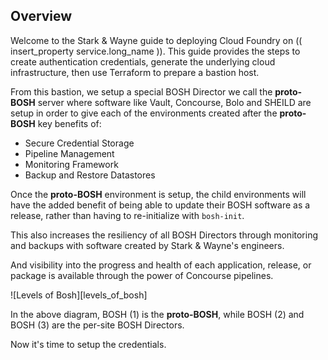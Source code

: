 ## Overview

Welcome to the Stark & Wayne guide to deploying Cloud Foundry on (( insert_property service.long_name )).
  This guide provides the steps to create authentication credentials,
generate the underlying cloud infrastructure, then use Terraform to prepare a bastion
host.

From this bastion, we setup a special BOSH Director we call the **proto-BOSH**
server where software like Vault, Concourse, Bolo and SHEILD are setup in order
to give each of the environments created after the **proto-BOSH** key benefits of:

* Secure Credential Storage
* Pipeline Management
* Monitoring Framework
* Backup and Restore Datastores

Once the **proto-BOSH** environment is setup, the child environments will have
the added benefit of being able to update their BOSH software as a release,
rather than having to re-initialize with `bosh-init`.

This also increases the resiliency of all BOSH Directors through monitoring and
backups with software created by Stark & Wayne's engineers.

And visibility into the progress and health of each application, release, or
package is available through the power of Concourse pipelines.

![Levels of Bosh][levels_of_bosh]

In the above diagram, BOSH (1) is the **proto-BOSH**, while BOSH (2) and BOSH (3)
are the per-site BOSH Directors.

Now it's time to setup the credentials.
